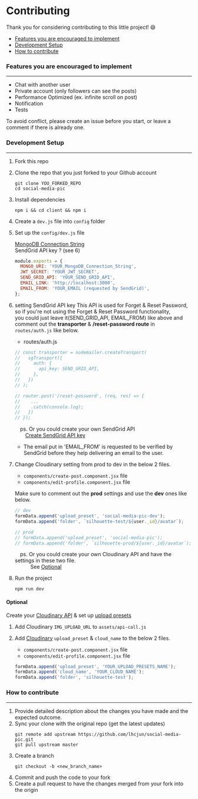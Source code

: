 # Contributing

Thank you for considering contributing to this little project! 😄
   - [Features you are encouraged to implement](#features-you-are-encouraged-to-implement)
   - [Development Setup](#development-setup)
   - [How to contribute](#how-to-contribute)
<p>

### Features you are encouraged to implement

---

- Chat with another user
- Private account (only followers can see the posts)
- Performance Optimized (ex. infinite scroll on post)
- Notification
- Tests

To avoid conflict, please create an issue before you start, or leave a comment if there is already one.

### Development Setup

---

1. Fork this repo
2. Clone the repo that you just forked to your Github account<br>
   ```
   git clone YOU_FORKED_REPO
   cd social-media-pic
   ```
3. Install dependencies<br>
   ```
   npm i && cd client && npm i
   ```
4. Create a `dev.js` file into `config` folder
5. Set up the `config/dev.js` file<p>
   [MongoDB Connection String](https://docs.mongodb.com/guides/server/drivers/)<br>
   SendGrid API key ? (see 6)<br>
   ```js
   module.exports = {
     MONGO_URI: 'YOUR_MongoDB_Connection_String',
     JWT_SECRET: 'YOUR_JWT_SECRET',
     SEND_GRID_API: 'YOUR_SEND_GRID_API',
     EMAIL_LINK: 'http://localhost:3000',
     EMAIL_FROM: 'YOUR_EMAIL (requested by SendGrid)',
   };
   ```
6. setting SendGrid API key
   This API is used for Forget & Reset Password, so if you're not using the Forget & Reset Password functionality,<br>
   you could just leave it(SEND_GRID_API, EMAIL_FROM) like above and comment out the **transporter** & **/reset-password route** in `routes/auth.js` like below.<p>

   - routes/auth.js

   ```js
   // const transporter = nodemailer.createTransport(
   //   sgTransport({
   //     auth: {
   //       api_key: SEND_GRID_API,
   //     },
   //   })
   // );

   // router.post('/reset-password', (req, res) => {
   //    ...
   //    .catch(console.log);
   //   })
   // });
   ```

   &emsp;ps. Or you could create your own SendGrid API<br>
   &emsp;&emsp;[Create SendGrid API key](https://sendgrid.com/docs/ui/account-and-settings/api-keys/#creating-an-api-key)<p>

   - The email put in 'EMAIL_FROM' is requested to be verified by SendGrid before they help delivering an email to the user.<br>

7. Change Cloudinary setting from prod to dev in the below 2 files.<br>

   - `components/create-post.component.jsx` file
   - `components/edit-profile.component.jsx` file<p>

   Make sure to comment out the **prod** settings and use the **dev** ones like below.<br>

   ```js
   // dev
   formData.append('upload_preset', 'social-media-pic-dev');
   formData.append('folder', `silhouette-test/${user._id}/avatar`);

   // prod
   // formData.append('upload_preset', 'social-media-pic');
   // formData.append('folder', `silhouette-prod/${user._id}/avatar`);
   ```

   &emsp;ps. Or you could create your own Cloudinary API and have the settings in these two file.<br>
   &emsp;&emsp;&emsp;See [Optional](#optional)<p>

8. Run the project
   ```
   npm run dev
   ```
   <p>

#### Optional

Create your [Cloudinary API](https://cloudinary.com/documentation/fetch_remote_images) & set up [upload presets](https://cloudinary.com/documentation/upload_presets)

1. Add Cloudinary `IMG_UPLOAD_URL` to `assets/api-call.js`
2. Add [Cloudinary](https://cloudinary.com/users/login) `upload_preset` & `cloud_name` to the below 2 files.

   - `components/create-post.component.jsx` file
   - `components/edit-profile.component.jsx` file

   ```js
   formData.append('upload_preset', 'YOUR_UPLOAD_PRESETS_NAME');
   formData.append('cloud_name', 'YOUR_CLOUD_NAME');
   formData.append('folder', 'silhouette-test');
   ```

   <p>

### How to contribute

---

1. Provide detailed description about the changes you have made and the expected outcome.
2. Sync your clone with the original repo (get the latest updates)
   ```
   git remote add upstream https://github.com/lhcjun/social-media-pic.git
   git pull upstream master
   ```
3. Create a branch
   ```
   git checkout -b <new_branch_name>
   ```
4. Commit and push the code to your fork
5. Create a pull request to have the changes merged from your fork into the origin
